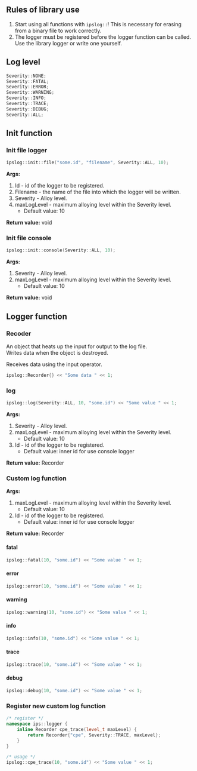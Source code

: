## Rules of library use
1. Start using all functions with `ipslog::`! This is necessary for erasing from a binary file to work correctly.
2. The logger must be registered before the logger function can be called. Use the library logger or write one yourself.

## Log level
```c++
Severity::NONE;
Severity::FATAL;
Severity::ERROR;
Severity::WARNING;
Severity::INFO;
Severity::TRACE;
Severity::DEBUG;
Severity::ALL;
```

## Init function
### Init file logger
```c++
ipslog::init::file("some.id", "filename", Severity::ALL, 10);
```
**Args:**
1. Id - id of the logger to be registered.
2. Filename - the name of the file into which the logger will be written.
3. Severity - Alloy level.
4. maxLogLevel - maximum alloying level within the Severity level.
   - Default value: 10

**Return value:** void

### Init file console
```c++
ipslog::init::console(Severity::ALL, 10);
```
**Args:**
1. Severity - Alloy level.
2. maxLogLevel - maximum alloying level within the Severity level.
   - Default value: 10

**Return value:** void

## Logger function
### Recoder
An object that heats up the input for output to the log file. \
Writes data when the object is destroyed.

Receives data using the input operator.
```c++
ipslog::Recorder{} << "Some data " << 1;
```

### log
```c++
ipslog::log(Severity::ALL, 10, "some.id") << "Some value " << 1;
```
**Args:**
1. Severity - Alloy level.
2. maxLogLevel - maximum alloying level within the Severity level.
   - Default value: 10
3. Id - id of the logger to be registered.
   - Default value: inner id for use console logger

**Return value:** Recorder

### Custom log function
**Args:**
1. maxLogLevel - maximum alloying level within the Severity level.
   - Default value: 10
2. Id - id of the logger to be registered.
   - Default value: inner id for use console logger

**Return value:** Recorder

#### fatal
```c++
ipslog::fatal(10, "some.id") << "Some value " << 1;
```

#### error
```c++
ipslog::error(10, "some.id") << "Some value " << 1;
```

#### warning
```c++
ipslog::warning(10, "some.id") << "Some value " << 1;
```

#### info
```c++
ipslog::info(10, "some.id") << "Some value " << 1;
```

#### trace
```c++
ipslog::trace(10, "some.id") << "Some value " << 1;
```

#### debug
```c++
ipslog::debug(10, "some.id") << "Some value " << 1;
```

### Register new custom log function
```c++
/* register */
namespace ips::logger {
    inline Recorder cpe_trace(level_t maxLevel) {
        return Recorder{"cpe", Severity::TRACE, maxLevel};
    }
}

/* usage */
ipslog::cpe_trace(10, "some.id") << "Some value " << 1;
```

